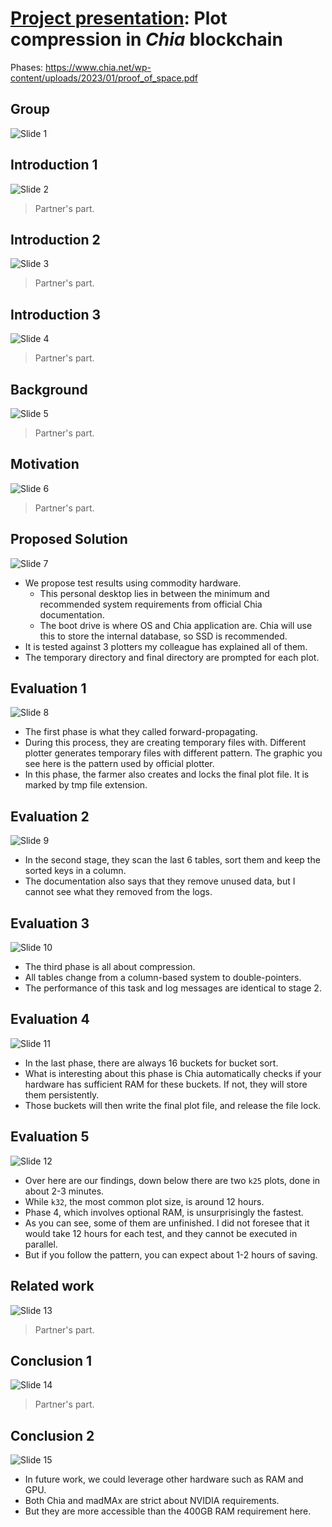 # [Project presentation](https://github.com/hanggrian/IIT-CS554/blob/assets/assignments/proj_presentation.pdf): Plot compression in *Chia* blockchain

Phases: https://www.chia.net/wp-content/uploads/2023/01/proof_of_space.pdf

## Group

![Slide 1](https://github.com/hanggrian/IIT-CS554/raw/assets/bladebit/slide1.png)

## Introduction 1

![Slide 2](https://github.com/hanggrian/IIT-CS554/raw/assets/bladebit/slide2.png)

> Partner's part.

## Introduction 2

![Slide 3](https://github.com/hanggrian/IIT-CS554/raw/assets/bladebit/slide3.png)

> Partner's part.

## Introduction 3

![Slide 4](https://github.com/hanggrian/IIT-CS554/raw/assets/bladebit/slide4.png)

> Partner's part.

## Background

![Slide 5](https://github.com/hanggrian/IIT-CS554/raw/assets/bladebit/slide5.png)

> Partner's part.

## Motivation

![Slide 6](https://github.com/hanggrian/IIT-CS554/raw/assets/bladebit/slide6.png)

> Partner's part.

## Proposed Solution

![Slide 7](https://github.com/hanggrian/IIT-CS554/raw/assets/bladebit/slide7.png)

- We propose test results using commodity hardware.
  - This personal desktop lies in between the minimum and recommended system
    requirements from official Chia documentation.
  - The boot drive is where OS and Chia application are. Chia will use this to
    store the internal database, so SSD is recommended.
- It is tested against 3 plotters my colleague has explained all of them.
- The temporary directory and final directory are prompted for each plot.

## Evaluation 1

![Slide 8](https://github.com/hanggrian/IIT-CS554/raw/assets/bladebit/slide8.png)

- The first phase is what they called forward-propagating.
- During this process, they are creating temporary files with. Different plotter
  generates temporary files with different pattern. The graphic you see here is
  the pattern used by official plotter.
- In this phase, the farmer also creates and locks the final plot file. It is
  marked by tmp file extension.

## Evaluation 2

![Slide 9](https://github.com/hanggrian/IIT-CS554/raw/assets/bladebit/slide9.png)

- In the second stage, they scan the last 6 tables, sort them and keep the
  sorted keys in a column.
- The documentation also says that they remove unused data, but I cannot see
  what they removed from the logs.

## Evaluation 3

![Slide 10](https://github.com/hanggrian/IIT-CS554/raw/assets/bladebit/slide10.png)

- The third phase is all about compression.
- All tables change from a column-based system to double-pointers.
- The performance of this task and log messages are identical to stage 2.

## Evaluation 4

![Slide 11](https://github.com/hanggrian/IIT-CS554/raw/assets/bladebit/slide11.png)

- In the last phase, there are always 16 buckets for bucket sort.
- What is interesting about this phase is Chia automatically checks if your
  hardware has sufficient RAM for these buckets. If not, they will store them
  persistently.
- Those buckets will then write the final plot file, and release the file lock.

## Evaluation 5

![Slide 12](https://github.com/hanggrian/IIT-CS554/raw/assets/bladebit/slide12.png)

- Over here are our findings, down below there are two `k25` plots, done in
  about 2-3 minutes.
- While `k32`, the most common plot size, is around 12 hours.
- Phase 4, which involves optional RAM, is unsurprisingly the fastest.
- As you can see, some of them are unfinished. I did not foresee that it
  would take 12 hours for each test, and they cannot be executed in parallel.
- But if you follow the pattern, you can expect about 1-2 hours of saving.

## Related work

![Slide 13](https://github.com/hanggrian/IIT-CS554/raw/assets/bladebit/slide13.png)

> Partner's part.

## Conclusion 1

![Slide 14](https://github.com/hanggrian/IIT-CS554/raw/assets/bladebit/slide14.png)

> Partner's part.

## Conclusion 2

![Slide 15](https://github.com/hanggrian/IIT-CS554/raw/assets/bladebit/slide15.png)

- In future work, we could leverage other hardware such as RAM and GPU.
- Both Chia and madMAx are strict about NVIDIA requirements.
- But they are more accessible than the 400GB RAM requirement here.

